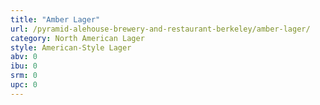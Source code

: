 ```yaml
---
title: "Amber Lager"
url: /pyramid-alehouse-brewery-and-restaurant-berkeley/amber-lager/
category: North American Lager
style: American-Style Lager
abv: 0
ibu: 0
srm: 0
upc: 0
---
```


